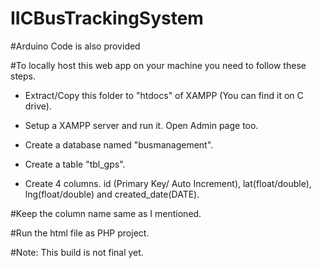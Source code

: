 # IICBusTrackingSystem

#Arduino Code is also provided

#To locally host this web app on your machine you need to follow these steps.

- Extract/Copy this folder to "htdocs" of XAMPP (You can find it on C drive).

- Setup a XAMPP server and run it. Open Admin page too.

- Create a database named "busmanagement".

- Create a table "tbl_gps". 

- Create 4 columns. id (Primary Key/ Auto Increment), lat(float/double), lng(float/double) and created_date(DATE).

#Keep the column name same as I mentioned.

#Run the html file as PHP project.

#Note: This build is not final yet.
